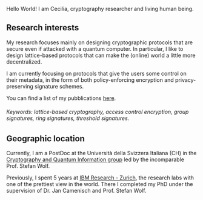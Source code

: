 Hello World! I am Cecilia, cryptography researcher and living human being.

## Research interests

My research focuses mainly on designing cryptographic protocols that are secure even if attacked with a quantum computer.
In particular, I like to design lattice-based protocols that can make the (online) world a little more decentralized.

I am currently focusing on protocols that give the users some control on their metadata, in the form of both policy-enforcing encryption and privacy-preserving signature schemes.

You can find a list of my pubblications [here](https://dblp.uni-trier.de/pid/216/6219.html).

###### Keywords: lattice-based cryptography, access control encryption, group signatures, ring signatures, threshold signatures.

## Geographic location

Currently, I am a PostDoc at the Università della Svizzera Italiana (CH) in the [Cryptography and Quantum Information group](https://cqi.inf.usi.ch/index.php) led by the incomparable Prof. Stefan Wolf.

Previously, I spent 5 years at [IBM Research - Zurich](https://www.zurich.ibm.com/), the research labs with one of the prettiest view in the world.
There I completed my PhD under the supervision of Dr. Jan Camenisch and Prof. Stefan Wolf.

